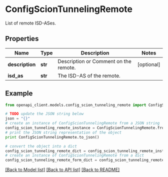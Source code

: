 # ConfigScionTunnelingRemote

List of remote ISD-ASes.

## Properties

Name | Type | Description | Notes
------------ | ------------- | ------------- | -------------
**description** | **str** | Description or Comment on the remote. | [optional] 
**isd_as** | **str** | The ISD-AS of the remote. | 

## Example

```python
from openapi_client.models.config_scion_tunneling_remote import ConfigScionTunnelingRemote

# TODO update the JSON string below
json = "{}"
# create an instance of ConfigScionTunnelingRemote from a JSON string
config_scion_tunneling_remote_instance = ConfigScionTunnelingRemote.from_json(json)
# print the JSON string representation of the object
print ConfigScionTunnelingRemote.to_json()

# convert the object into a dict
config_scion_tunneling_remote_dict = config_scion_tunneling_remote_instance.to_dict()
# create an instance of ConfigScionTunnelingRemote from a dict
config_scion_tunneling_remote_form_dict = config_scion_tunneling_remote.from_dict(config_scion_tunneling_remote_dict)
```
[[Back to Model list]](../README.md#documentation-for-models) [[Back to API list]](../README.md#documentation-for-api-endpoints) [[Back to README]](../README.md)


